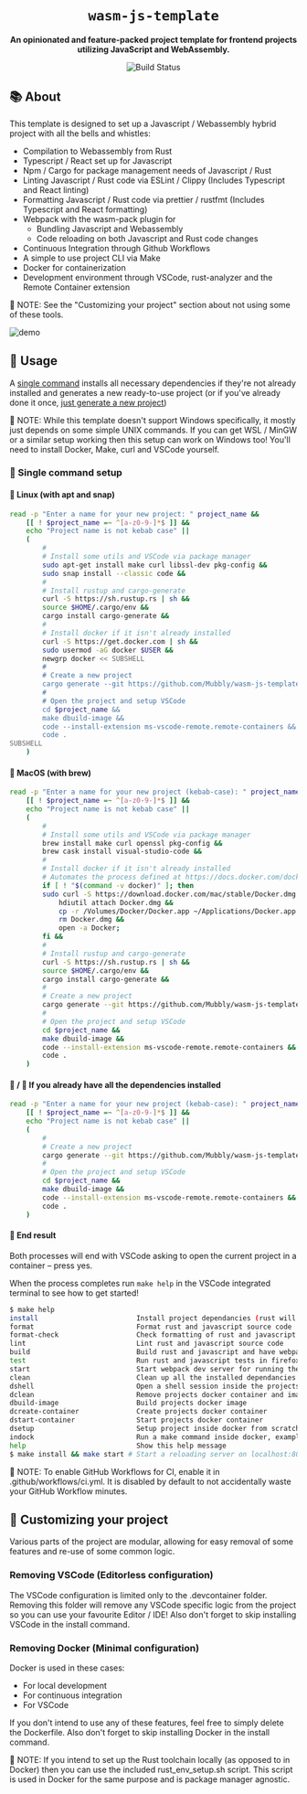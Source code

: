 <div align="center">

  <h1><code>wasm-js-template</code></h1>

  <strong>An opinionated and feature-packed project template for frontend projects utilizing JavaScript and WebAssembly.</strong>

  <p>
    <img src="https://github.com/Mubbly/wasm-js-template/workflows/template_ci/badge.svg" alt="Build Status" /></a>
  </p>
</div>

## 📚 About

This template is designed to set up a Javascript / Webassembly hybrid project with all the bells and whistles:
* Compilation to Webassembly from Rust
* Typescript / React set up for Javascript
* Npm / Cargo for package management needs of Javascript / Rust
* Linting Javascript / Rust code via ESLint / Clippy (Includes Typescript and React linting)
* Formatting Javascript / Rust code via prettier / rustfmt (Includes Typescript and React formatting)
* Webpack with the wasm-pack plugin for
  * Bundling Javascript and Webassembly
  * Code reloading on both Javascript and Rust code changes
* Continuous Integration through Github Workflows
* A simple to use project CLI via Make
* Docker for containerization
* Development environment through VSCode, rust-analyzer and the Remote Container extension

:page_with_curl: NOTE: See the "Customizing your project" section about not using some of these tools.

![demo](demo.gif)

## 🚴 Usage

A [single command](https://github.com/Mubbly/wasm-js-template#rocket-single-command-setup) installs all necessary dependencies if they're not already installed and generates a new ready-to-use project (or if you've already done it once, [just generate a new project](https://github.com/Mubbly/wasm-js-template#penguin--apple-if-you-already-have-all-the-dependencies-installed))

:page_with_curl: NOTE: While this template doesn't support Windows specifically, it mostly just depends on some simple UNIX commands. If you can get WSL / MinGW or a similar setup working then this setup can work on Windows too! You'll need to install Docker, Make, curl and VSCode yourself.

### :rocket: Single command setup

#### :penguin: Linux (with apt and snap)

```bash
read -p "Enter a name for your new project: " project_name && 
    [[ ! $project_name =~ ^[a-z0-9-]*$ ]] &&
    echo "Project name is not kebab case" ||
    (
        #
        # Install some utils and VSCode via package manager
        sudo apt-get install make curl libssl-dev pkg-config &&
        sudo snap install --classic code &&
        #
        # Install rustup and cargo-generate
        curl -S https://sh.rustup.rs | sh &&
        source $HOME/.cargo/env &&
        cargo install cargo-generate &&
        #
        # Install docker if it isn't already installed
        curl -S https://get.docker.com | sh &&
        sudo usermod -aG docker $USER &&
        newgrp docker << SUBSHELL
        #
        # Create a new project
        cargo generate --git https://github.com/Mubbly/wasm-js-template --name $project_name &&
        #
        # Open the project and setup VSCode
        cd $project_name &&
        make dbuild-image &&
        code --install-extension ms-vscode-remote.remote-containers &&
        code .
SUBSHELL
    )
```

#### :apple: MacOS (with brew)

```bash
read -p "Enter a name for your new project (kebab-case): " project_name && 
    [[ ! $project_name =~ ^[a-z0-9-]*$ ]] &&
    echo "Project name is not kebab case" ||
    (
        #
        # Install some utils and VSCode via package manager
        brew install make curl openssl pkg-config &&
        brew cask install visual-studio-code &&
        #
        # Install docker if it isn't already installed
        # Automates the process defined at https://docs.docker.com/docker-for-mac/install/
        if [ ! "$(command -v docker)" ]; then
        sudo curl -S https://download.docker.com/mac/stable/Docker.dmg > Docker.dmg &&
            hdiutil attach Docker.dmg &&
            cp -r /Volumes/Docker/Docker.app ~/Applications/Docker.app &&
            rm Docker.dmg &&
            open -a Docker;
        fi &&
        #
        # Install rustup and cargo-generate
        curl -S https://sh.rustup.rs | sh &&
        source $HOME/.cargo/env &&
        cargo install cargo-generate &&
        #
        # Create a new project
        cargo generate --git https://github.com/Mubbly/wasm-js-template --name $project_name &&
        #
        # Open the project and setup VSCode
        cd $project_name &&
        make dbuild-image &&
        code --install-extension ms-vscode-remote.remote-containers &&
        code .
    )
```

#### :penguin: / :apple: If you already have all the dependencies installed

```bash
read -p "Enter a name for your new project (kebab-case): " project_name && 
    [[ ! $project_name =~ ^[a-z0-9-]*$ ]] &&
    echo "Project name is not kebab case" ||
    (
        #
        # Create a new project
        cargo generate --git https://github.com/Mubbly/wasm-js-template --name $project_name &&
        #
        # Open the project and setup VSCode
        cd $project_name &&
        make dbuild-image &&
        code --install-extension ms-vscode-remote.remote-containers &&
        code .
    )
```

#### :checkered_flag: End result

Both processes will end with VSCode asking to open the current project in a container – press yes.

When the process completes run `make help` in the VSCode integrated terminal to see how to get started!
```bash
$ make help
install                        Install project dependancies (rust will install dependancies on build)
format                         Format rust and javascript source code
format-check                   Check formatting of rust and javascript source code
lint                           Lint rust and javascript source code
build                          Build rust and javascript and have webpack bundle everything
test                           Run rust and javascript tests in firefox and chrome
start                          Start webpack dev server for running the application with hot reloading on rust or javascript code changes
clean                          Clean up all the installed dependancies and build artifacts
dshell                         Open a shell session inside the projects docker container
dclean                         Remove projects docker container and image
dbuild-image                   Build projects docker image
dcreate-container              Create projects docker container
dstart-container               Start projects docker container
dsetup                         Setup project inside docker from scratch
indock                         Run a make command inside docker, example usage: make indock cmd=build
help                           Show this help message
$ make install && make start # Start a reloading server on localhost:8080
```

:page_with_curl: NOTE: To enable GitHub Workflows for CI, enable it in .github/workflows/ci.yml. It is disabled by default to not accidentally waste your GitHub Workflow minutes.

## :wrench: Customizing your project

Various parts of the project are modular, allowing for easy removal of some features and re-use of some common logic.

### Removing VSCode (Editorless configuration)

The VSCode configuration is limited only to the .devcontainer folder. Removing this folder will remove any VSCode specific logic from the project so you can use your favourite Editor / IDE! Also don't forget to skip installing VSCode in the install command.

### Removing Docker (Minimal configuration)

Docker is used in these cases:
* For local development
* For continuous integration
* For VSCode 

If you don't intend to use any of these features, feel free to simply delete the Dockerfile. Also don't forget to skip installing Docker in the install command.

:page_with_curl: NOTE: If you intend to set up the Rust toolchain locally (as opposed to in Docker) then you can use the included rust_env_setup.sh script. This script is used in Docker for the same purpose and is package manager agnostic.
